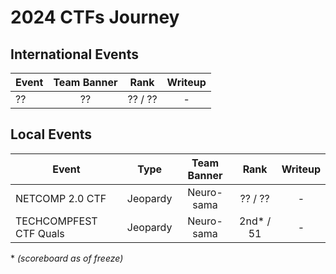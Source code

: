 # 2024 CTFs Journey

## International Events
| Event | Team Banner | Rank | Writeup |
| --- | :---: |  :---: | :---: |
| ?? | ?? | ?? / ?? | - | 
    
    
## Local Events
| Event | Type | Team Banner | Rank | Writeup |
| --- | :---: |  :---: |  :---: | :---: |
| NETCOMP 2.0 CTF |  Jeopardy | Neuro-sama | ?? / ?? | - |
| TECHCOMPFEST CTF Quals |  Jeopardy | Neuro-sama | 2nd* / 51 | - |

\* *(scoreboard as of freeze)*